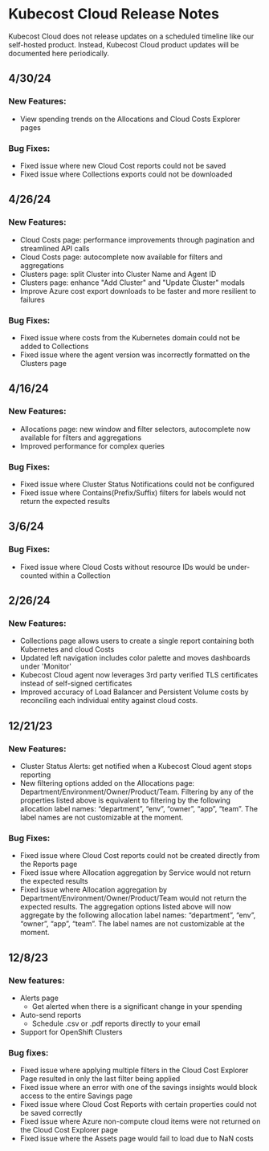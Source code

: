 # Kubecost Cloud Release Notes

Kubecost Cloud does not release updates on a scheduled timeline like our self-hosted product. Instead, Kubecost Cloud product updates will be documented here periodically.

## 4/30/24

### New Features:
* View spending trends on the Allocations and Cloud Costs Explorer pages

### Bug Fixes:
* Fixed issue where new Cloud Cost reports could not be saved
* Fixed issue where Collections exports could not be downloaded

## 4/26/24

### New Features:
* Cloud Costs page: performance improvements through pagination and streamlined API calls
* Cloud Costs page: autocomplete now available for filters and aggregations
* Clusters page: split Cluster into Cluster Name and Agent ID
* Clusters page: enhance "Add Cluster" and "Update Cluster" modals
* Improve Azure cost export downloads to be faster and more resilient to failures

### Bug Fixes:
* Fixed issue where costs from the Kubernetes domain could not be added to Collections
* Fixed issue where the agent version was incorrectly formatted on the Clusters page

## 4/16/24

### New Features:

* Allocations page: new window and filter selectors, autocomplete now available for filters and aggregations
* Improved performance for complex queries

### Bug Fixes:
* Fixed issue where Cluster Status Notifications could not be configured
* Fixed issue where Contains(Prefix/Suffix) filters for labels would not return the expected results

## 3/6/24

### Bug Fixes:
* Fixed issue where Cloud Costs without resource IDs would be under-counted within a Collection

## 2/26/24

### New Features:

* Collections page allows users to create a single report containing both Kubernetes and cloud Costs
* Updated left navigation includes color palette and moves dashboards under 'Monitor'
* Kubecost Cloud agent now leverages 3rd party verified TLS certificates instead of self-signed certificates
* Improved accuracy of Load Balancer and Persistent Volume costs by reconciling each individual entity against cloud costs.

## 12/21/23

### New Features:
* Cluster Status Alerts: get notified when a Kubecost Cloud agent stops reporting
* New filtering options added on the Allocations page: Department/Environment/Owner/Product/Team. Filtering by any of the properties listed above is equivalent to filtering by the following allocation label names: “department”, “env”, “owner”, “app”, “team”. The label names are not customizable at the moment.

### Bug Fixes:
* Fixed issue where Cloud Cost reports could not be created directly from the Reports page
* Fixed issue where Allocation aggregation by Service would not return the expected results
* Fixed issue where Allocation aggregation by Department/Environment/Owner/Product/Team would not return the expected results. The aggregation options listed above will now aggregate by the following allocation label names: “department”, “env”, “owner”, “app”, “team”. The label names are not customizable at the moment.

## 12/8/23

### New features:

* Alerts page
    * Get alerted when there is a significant change in your spending
* Auto-send reports
    * Schedule .csv or .pdf reports directly to your email
* Support for OpenShift Clusters

### Bug fixes:

* Fixed issue where applying multiple filters in the Cloud Cost Explorer Page resulted in only the last filter being applied
* Fixed issue where an error with one of the savings insights would block access to the entire Savings page
* Fixed issue where Cloud Cost Reports with certain properties could not be saved correctly
* Fixed issue where Azure non-compute cloud items were not returned on the Cloud Cost Explorer page
* Fixed issue where the Assets page would fail to load due to NaN costs
